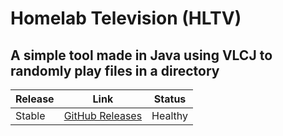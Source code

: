 # Homelab Television (HLTV)
## A simple tool made in Java using VLCJ to randomly play files in a directory

| Release | Link                                   | Status   |
|---------|----------------------------------------|----------|
| Stable  | [GitHub Releases](https://github.com/) | Healthy  |
